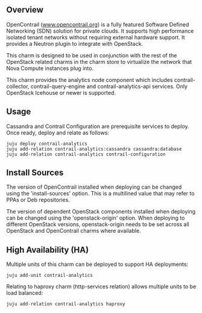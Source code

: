Overview
--------

OpenContrail (www.opencontrail.org) is a fully featured Software Defined
Networking (SDN) solution for private clouds. It supports high performance
isolated tenant networks without requiring external hardware support. It
provides a Neutron plugin to integrate with OpenStack.

This charm is designed to be used in conjunction with the rest of the OpenStack
related charms in the charm store to virtualize the network that Nova Compute
instances plug into.

This charm provides the analytics node component which includes
contrail-collector, contrail-query-engine and contrail-analytics-api services.
Only OpenStack Icehouse or newer is supported.

Usage
-----

Cassandra and Contrail Configuration are prerequisite services to deploy.
Once ready, deploy and relate as follows:

    juju deploy contrail-analytics
    juju add-relation contrail-analytics:cassandra cassandra:database
    juju add-relation contrail-analytics contrail-configuration

Install Sources
---------------

The version of OpenContrail installed when deploying can be changed using the
'install-sources' option. This is a multilined value that may refer to PPAs or
Deb repositories.

The version of dependent OpenStack components installed when deploying can be
changed using the 'openstack-origin' option. When deploying to different
OpenStack versions, openstack-origin needs to be set across all OpenStack and
OpenContrail charms where available.

High Availability (HA)
----------------------

Multiple units of this charm can be deployed to support HA deployments:

    juju add-unit contrail-analytics

Relating to haproxy charm (http-services relation) allows multiple units to be
load balanced:

    juju add-relation contrail-analytics haproxy
